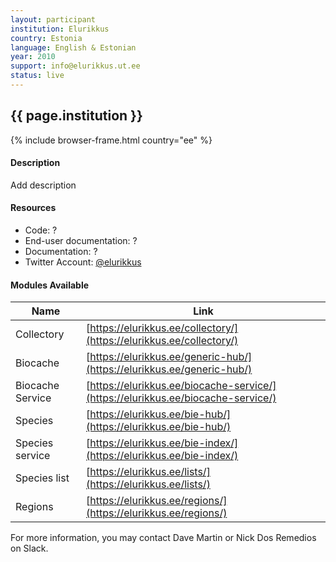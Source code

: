 ```yaml
---
layout: participant
institution: Elurikkus
country: Estonia
language: English & Estonian
year: 2010
support: info@elurikkus.ut.ee
status: live
---
```


## {{ page.institution }}

{% include browser-frame.html country="ee" %}

#### Description 

Add description

#### Resources

- Code: ?
- End-user documentation: ?
- Documentation: ?
- Twitter Account: [@elurikkus](https://twitter.com/elurikkus)

#### Modules Available 

| Name             | Link                                                                             |
|------------------|----------------------------------------------------------------------------------|
| Collectory       | [https://elurikkus.ee/collectory/](https://elurikkus.ee/collectory/)             |
| Biocache         | [https://elurikkus.ee/generic-hub/](https://elurikkus.ee/generic-hub/)           |
| Biocache Service | [https://elurikkus.ee/biocache-service/](https://elurikkus.ee/biocache-service/) |
| Species          | [https://elurikkus.ee/bie-hub/](https://elurikkus.ee/bie-hub/)                   |
| Species service  | [https://elurikkus.ee/bie-index/](https://elurikkus.ee/bie-index/)               |
| Species list     | [https://elurikkus.ee/lists/](https://elurikkus.ee/lists/)                       |
| Regions          | [https://elurikkus.ee/regions/](https://elurikkus.ee/regions/)                   |



For more information, you may contact Dave Martin or Nick Dos Remedios on Slack.
